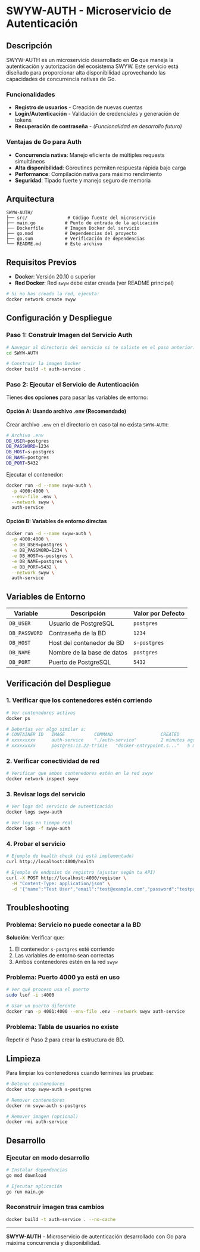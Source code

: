 # SWYW-AUTH - Microservicio de Autenticación

## Descripción

SWYW-AUTH es un microservicio desarrollado en **Go** que maneja la autenticación y autorización del ecosistema SWYW. Este servicio está diseñado para proporcionar alta disponibilidad aprovechando las capacidades de concurrencia nativas de Go.

### Funcionalidades

- **Registro de usuarios** - Creación de nuevas cuentas
- **Login/Autenticación** - Validación de credenciales y generación de tokens
- **Recuperación de contraseña** - *(Funcionalidad en desarrollo futuro)*

### Ventajas de Go para Auth

- **Concurrencia nativa**: Manejo eficiente de múltiples requests simultáneos
- **Alta disponibilidad**: Goroutines permiten respuesta rápida bajo carga
- **Performance**: Compilación nativa para máximo rendimiento
- **Seguridad**: Tipado fuerte y manejo seguro de memoria

## Arquitectura

```
SWYW-AUTH/
├── src/               # Código fuente del microservicio
├── main.go           # Punto de entrada de la aplicación
├── Dockerfile        # Imagen Docker del servicio
├── go.mod            # Dependencias del proyecto
├── go.sum            # Verificación de dependencias
└── README.md         # Este archivo
```

## Requisitos Previos

- **Docker**: Versión 20.10 o superior
- **Red Docker**: Red `swyw` debe estar creada (ver README principal)

```bash
# Si no has creado la red, ejecuta:
docker network create swyw
```

## Configuración y Despliegue

### Paso 1: Construir Imagen del Servicio Auth

```bash
# Navegar al directorio del servicio si te saliste en el paso anterior.
cd SWYW-AUTH

# Construir la imagen Docker
docker build -t auth-service .
```

### Paso 2: Ejecutar el Servicio de Autenticación

Tienes **dos opciones** para pasar las variables de entorno:

#### Opción A: Usando archivo .env (Recomendado)

Crear archivo `.env` en el directorio en caso tal no exista `SWYW-AUTH`:

```bash
# Archivo .env
DB_USER=postgres
DB_PASSWORD=1234
DB_HOST=s-postgres
DB_NAME=postgres
DB_PORT=5432
```

Ejecutar el contenedor:

```bash
docker run -d --name swyw-auth \
  -p 4000:4000 \
  --env-file .env \
  --network swyw \
  auth-service
```

#### Opción B: Variables de entorno directas

```bash
docker run -d --name swyw-auth \
  -p 4000:4000 \
  -e DB_USER=postgres \
  -e DB_PASSWORD=1234 \
  -e DB_HOST=s-postgres \
  -e DB_NAME=postgres \
  -e DB_PORT=5432 \
  --network swyw \
  auth-service
```

## Variables de Entorno

| Variable | Descripción | Valor por Defecto |
|----------|-------------|-------------------|
| `DB_USER` | Usuario de PostgreSQL | `postgres` |
| `DB_PASSWORD` | Contraseña de la BD | `1234` |
| `DB_HOST` | Host del contenedor de BD | `s-postgres` |
| `DB_NAME` | Nombre de la base de datos | `postgres` |
| `DB_PORT` | Puerto de PostgreSQL | `5432` |

## Verificación del Despliegue

### 1. Verificar que los contenedores estén corriendo

```bash
# Ver contenedores activos
docker ps

# Deberías ver algo similar a:
# CONTAINER ID   IMAGE           COMMAND                  CREATED         STATUS         PORTS                    NAMES
# xxxxxxxxx      auth-service    "./auth-service"         2 minutes ago   Up 2 minutes   0.0.0.0:4000->4000/tcp   swyw-auth
# xxxxxxxxx      postgres:13.22-trixie   "docker-entrypoint.s..."   5 minutes ago   Up 5 minutes   0.0.0.0:5432->5432/tcp   s-postgres
```

### 2. Verificar conectividad de red

```bash
# Verificar que ambos contenedores estén en la red swyw
docker network inspect swyw
```

### 3. Revisar logs del servicio

```bash
# Ver logs del servicio de autenticación
docker logs swyw-auth

# Ver logs en tiempo real
docker logs -f swyw-auth
```

### 4. Probar el servicio

```bash
# Ejemplo de health check (si está implementado)
curl http://localhost:4000/health

# Ejemplo de endpoint de registro (ajustar según tu API)
curl -X POST http://localhost:4000/register \
  -H "Content-Type: application/json" \
  -d '{"name":"Test User","email":"test@example.com","password":"testpass"}'
```

## Troubleshooting

### Problema: Servicio no puede conectar a la BD

**Solución**: Verificar que:
1. El contenedor `s-postgres` esté corriendo
2. Las variables de entorno sean correctas
3. Ambos contenedores estén en la red `swyw`

### Problema: Puerto 4000 ya está en uso

```bash
# Ver qué proceso usa el puerto
sudo lsof -i :4000

# Usar un puerto diferente
docker run -p 4001:4000 --env-file .env --network swyw auth-service
```

### Problema: Tabla de usuarios no existe

Repetir el Paso 2 para crear la estructura de BD.

## Limpieza

Para limpiar los contenedores cuando termines las pruebas:

```bash
# Detener contenedores
docker stop swyw-auth s-postgres

# Remover contenedores
docker rm swyw-auth s-postgres

# Remover imagen (opcional)
docker rmi auth-service
```

## Desarrollo

### Ejecutar en modo desarrollo

```bash
# Instalar dependencias
go mod download

# Ejecutar aplicación
go run main.go
```

### Reconstruir imagen tras cambios

```bash
docker build -t auth-service . --no-cache
```

---

**SWYW-AUTH** - Microservicio de autenticación desarrollado con Go para máxima concurrencia y disponibilidad.
